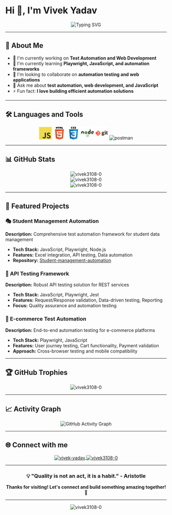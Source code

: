 # Hi 👋, I'm Vivek Yadav

<div align="center">
  <img src="https://readme-typing-svg.herokuapp.com?font=Fira+Code&size=22&duration=3000&pause=1000&color=36BCF7&center=true&vCenter=true&width=435&lines=Test+Automation+Engineer;Quality+Assurance+Specialist;JavaScript+Developer" alt="Typing SVG" />
</div>

---

## 🚀 About Me

- 🔭 I'm currently working on **Test Automation and Web Development**
- 🌱 I'm currently learning **Playwright, JavaScript, and automation frameworks**
- 👯 I'm looking to collaborate on **automation testing and web applications**
- 💬 Ask me about **test automation, web development, and JavaScript**
- ⚡ Fun fact: **I love building efficient automation solutions**

---

## 🛠️ Languages and Tools

<p align="center">
  <img src="https://raw.githubusercontent.com/devicons/devicon/master/icons/javascript/javascript-original.svg" alt="javascript" width="40" height="40"/>
  <img src="https://raw.githubusercontent.com/devicons/devicon/master/icons/html5/html5-original-wordmark.svg" alt="html5" width="40" height="40"/>
  <img src="https://raw.githubusercontent.com/devicons/devicon/master/icons/css3/css3-original-wordmark.svg" alt="css3" width="40" height="40"/>
  <img src="https://raw.githubusercontent.com/devicons/devicon/master/icons/nodejs/nodejs-original-wordmark.svg" alt="nodejs" width="40" height="40"/>
  <img src="https://raw.githubusercontent.com/devicons/devicon/master/icons/git/git-original-wordmark.svg" alt="git" width="40" height="40"/>
  <img src="https://www.vectorlogo.zone/logos/getpostman/getpostman-icon.svg" alt="postman" width="40" height="40"/>
</p>

---

## 📊 GitHub Stats

<div align="center">
  <img src="https://github-readme-stats.vercel.app/api?username=vivek3108-0&show_icons=true&locale=en&theme=dark" alt="vivek3108-0" />
</div>

<div align="center">
  <img src="https://github-readme-stats.vercel.app/api/top-langs?username=vivek3108-0&show_icons=true&locale=en&layout=compact&theme=dark" alt="vivek3108-0" />
</div>

<div align="center">
  <img src="https://github-readme-streak-stats.herokuapp.com/?user=vivek3108-0&theme=dark" alt="vivek3108-0" />
</div>

---

## 🎯 Featured Projects

### 🎭 Student Management Automation
**Description:** Comprehensive test automation framework for student data management
- **Tech Stack:** JavaScript, Playwright, Node.js
- **Features:** Excel integration, API testing, Data automation
- **Repository:** [Student-management-automation](https://github.com/vivek3108-0/Student-management-automation)

### 🔧 API Testing Framework
**Description:** Robust API testing solution for REST services
- **Tech Stack:** JavaScript, Playwright, Jest
- **Features:** Request/Response validation, Data-driven testing, Reporting
- **Focus:** Quality assurance and automation testing

### 🛒 E-commerce Test Automation
**Description:** End-to-end automation testing for e-commerce platforms
- **Tech Stack:** Playwright, JavaScript
- **Features:** User journey testing, Cart functionality, Payment validation
- **Approach:** Cross-browser testing and mobile compatibility

---

## 🏆 GitHub Trophies

<div align="center">
  <img src="https://github-profile-trophy.vercel.app/?username=vivek3108-0&theme=darkhub&no-frame=false&no-bg=false&margin-w=4" alt="vivek3108-0" />
</div>

---

## 📈 Activity Graph

<div align="center">
  <img src="https://activity-graph.herokuapp.com/graph?username=vivek3108-0&theme=github" alt="GitHub Activity Graph" />
</div>

---

## 🌐 Connect with me

<p align="center">
  <a href="https://linkedin.com/in/vivek-yadav" target="blank">
    <img align="center" src="https://raw.githubusercontent.com/rahuldkjain/github-profile-readme-generator/master/src/images/icons/Social/linked-in-alt.svg" alt="vivek-yadav" height="30" width="40" />
  </a>
  <a href="https://github.com/vivek3108-0" target="blank">
    <img align="center" src="https://raw.githubusercontent.com/rahuldkjain/github-profile-readme-generator/master/src/images/icons/Social/github.svg" alt="vivek3108-0" height="30" width="40" />
  </a>
</p>

---

<div align="center">
  
### 💡 "Quality is not an act, it is a habit." - Aristotle

**Thanks for visiting! Let's connect and build something amazing together! 🚀**

</div>

---

<div align="center">
  <img src="https://komarev.com/ghpvc/?username=vivek3108-0&label=Profile%20views&color=0e75b6&style=flat" alt="vivek3108-0" />
</div>
